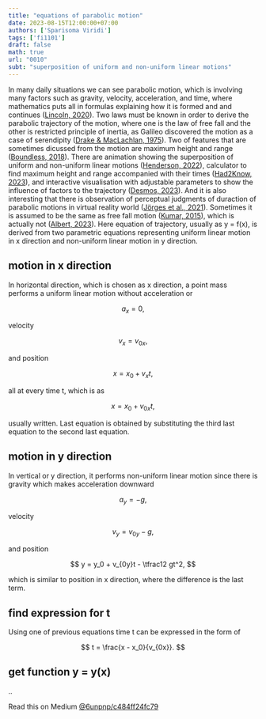 ```yaml
---
title: "equations of parabolic motion"
date: 2023-08-15T12:00:00+07:00
authors: ['Sparisoma Viridi']
tags: ['fi1101']
draft: false
math: true
url: "0010"
subt: "superposition of uniform and non-uniform linear motions"
---
```

In many daily situations we can see parabolic motion, which is involving many factors such as gravity, velocity, acceleration, and time, where mathematics puts all in formulas explaining how it is formed and and continues ([Lincoln, 2020](https://www.wondriumdaily.com/mathematics-of-falling-the-parabolic-movement/)). Two laws must be known in order to derive the parabolic trajectory of the motion, where one is the law of free fall and the other is restricted principle of inertia, as Galileo discovered the motion as a case of serendipity ([Drake & MacLachlan, 1975](https://www.jstor.org/stable/24949756)). Two of features that are sometimes dicussed from the motion are maximum height and range ([Boundless, 2018](https://phys.libretexts.org/Bookshelves/University_Physics/Book%3A_Physics_(Boundless)/3%3A_Two-Dimensional_Kinematics/3.3%3A_Projectile_Motion)). There are animation showing the superposition of uniform and non-uniform linear motions ([Henderson, 2022](https://www.physicsclassroom.com/mmedia/vectors/bds.cfm)), calculator to find maximum height and range accompanied with their times ([Had2Know, 2023](https://www.had2know.org/academics/trajectory-parabola-equations-calculator.html)), and interactive visualisation with adjustable parameters to show the influence of factors to the trajectory ([Desmos, 2023](https://www.desmos.com/calculator/6avipsmfhm)). And it is also interesting that there is observation of perceptual judgments of duraction of parabolic motions in virtual reality world ([Jörges et al., 2021](https://doi.org/10.1038/s41598-021-86428-3)). Sometimes it is assumed to be the same as free fall motion ([Kumar, 2015](https://www.youtube.com/watch?v=T3R2sZLJUhI)), which is actually not ([Albert, 2023](https://www.albert.io/blog/free-fall-motion)). Here equation of trajectory, usually as y = f(x), is derived from two parametric equations representing uniform linear motion in x direction and non-uniform linear motion in y direction.


## motion in x direction
In horizontal direction, which is chosen as x direction, a point mass performs a uniform linear motion without acceleration or

$$
a_x = 0,
$$

velocity

$$
v_x = v_{0x},
$$

and position

$$
x = x_0 + v_x t,
$$

all at every time t, which is as

$$
x = x_0 + v_{0x} t,
$$

usually written. Last equation is obtained by substituting the third last equation to the second last equation.


## motion in y direction
In vertical or y direction, it performs non-uniform linear motion since there is gravity which makes acceleration downward

$$
a_y = -g,
$$

velocity

$$
v_y = v_{0y} - g,
$$

and position

$$
y = y_0 + v_{0y}t - \tfrac12 gt^2,
$$

which is similar to position in x direction, where the difference is the last term.


## find expression for t
Using one of previous equations time t can be expressed in the form of

$$
t = \frac{x - x_0}{v_{0x}}.
$$


## get function y = y(x)
..


Read this on Medium [@6unpnp/c484ff24fc79](https://medium.com/@6unpnp/equations-of-parabolic-motion-c484ff24fc79)
